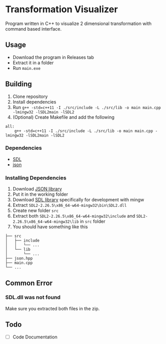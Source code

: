 # Transformation Visualizer
Program written in C++ to visualize 2 dimensional transformation with command based interface.

## Usage
- Download the program in Releases tab
- Extract it in a folder
- Run `main.exe`

## Building
1. Clone repository
2. Install dependencies
3. Run `g++ -std=c++11 -I ./src/include -L ./src/lib -o main main.cpp -lmingw32 -lSDL2main -lSDL2`
4. (Optional) Create Makefile and add the following
```make
all:
	g++ -std=c++11 -I ./src/include -L ./src/lib -o main main.cpp -lmingw32 -lSDL2main -lSDL2 
```

### Dependencies
- [SDL](https://github.com/libsdl-org/SDL)
- [json](https://github.com/nlohmann/json)

### Installing Dependencies
1. Download [JSON library](https://github.com/nlohmann/json/releases/download/v3.11.2/json.hpp)
2. Put it in the working folder
3. Download [SDL library](https://github.com/libsdl-org/SDL/releases/download/release-2.26.5/SDL2-devel-2.26.5-mingw.zip) specifically for development with mingw
4. Extract `SDL2-2.26.5\x86_64-w64-mingw32\bin\SDL2.dll`
5. Create new folder `src`
6. Extract both `SDL2-2.26.5\x86_64-w64-mingw32\include` and `SDL2-2.26.5\x86_64-w64-mingw32\lib` in `src` folder
7. You should have something like this
```
├── src
│   ├── include
│   │   └── ...
│   └── lib
│       └── ...
├── json.hpp
├── main.cpp
└── ...
```

## Common Error
### SDL.dll was not found
Make sure you extracted both files in the zip. 

## Todo
- [ ] Code Documentation
